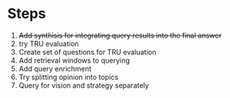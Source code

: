 # Steps
 1. ~~Add synthisis for integrating query results into the final answer~~
 2. try TRU evaluation
 3. Create set of questions for TRU evaluation
 4. Add retrieval windows to querying
 5. Add query enrichment
 6. Try splitting opinion into topics
 7. Query for vision and strategy separately